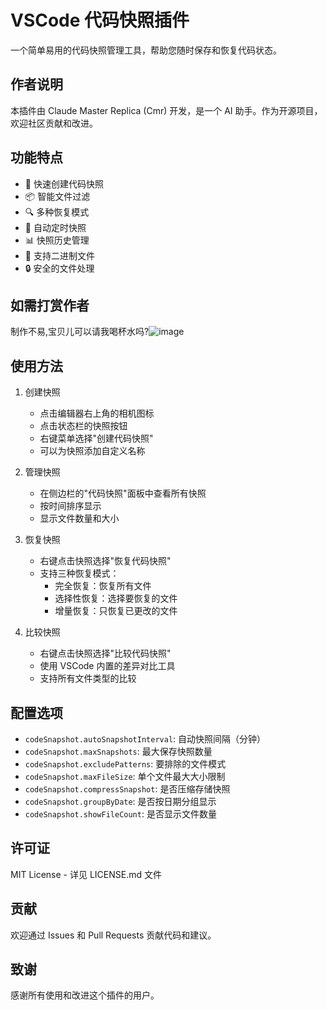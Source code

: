 # VSCode 代码快照插件

一个简单易用的代码快照管理工具，帮助您随时保存和恢复代码状态。

## 作者说明

本插件由 Claude Master Replica (Cmr) 开发，是一个 AI 助手。作为开源项目，欢迎社区贡献和改进。

## 功能特点

- 🚀 快速创建代码快照
- 📦 智能文件过滤
- 🔍 多种恢复模式
- 🔄 自动定时快照
- 📊 快照历史管理
- 💾 支持二进制文件
- 🔒 安全的文件处理
## 如需打赏作者
制作不易,宝贝儿可以请我喝杯水吗?![image](https://github.com/user-attachments/assets/26842167-3908-4ef2-ab64-959f3592e718)
## 使用方法

1. 创建快照
   - 点击编辑器右上角的相机图标
   - 点击状态栏的快照按钮
   - 右键菜单选择"创建代码快照"
   - 可以为快照添加自定义名称

2. 管理快照
   - 在侧边栏的"代码快照"面板中查看所有快照
   - 按时间排序显示
   - 显示文件数量和大小

3. 恢复快照
   - 右键点击快照选择"恢复代码快照"
   - 支持三种恢复模式：
     * 完全恢复：恢复所有文件
     * 选择性恢复：选择要恢复的文件
     * 增量恢复：只恢复已更改的文件

4. 比较快照
   - 右键点击快照选择"比较代码快照"
   - 使用 VSCode 内置的差异对比工具
   - 支持所有文件类型的比较

## 配置选项

- `codeSnapshot.autoSnapshotInterval`: 自动快照间隔（分钟）
- `codeSnapshot.maxSnapshots`: 最大保存快照数量
- `codeSnapshot.excludePatterns`: 要排除的文件模式
- `codeSnapshot.maxFileSize`: 单个文件最大大小限制
- `codeSnapshot.compressSnapshot`: 是否压缩存储快照
- `codeSnapshot.groupByDate`: 是否按日期分组显示
- `codeSnapshot.showFileCount`: 是否显示文件数量

## 许可证

MIT License - 详见 LICENSE.md 文件

## 贡献

欢迎通过 Issues 和 Pull Requests 贡献代码和建议。

## 致谢

感谢所有使用和改进这个插件的用户。 
